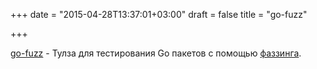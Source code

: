 +++
date = "2015-04-28T13:37:01+03:00"
draft = false
title = "go-fuzz"

+++

<p><a href="https://github.com/dvyukov/go-fuzz">go-fuzz</a>&nbsp;- Тулза для тестирования Go пакетов с помощью <a href="http://en.wikipedia.org/wiki/Fuzz_testing">фаззинга</a>.</p>

